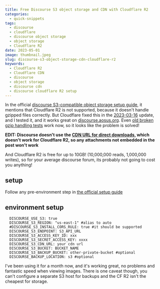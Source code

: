 ```yaml
---
title: Free Discourse S3 object storage and CDN with Cloudflare R2
categories:
  - quick-snippets
tags:
  - discourse
  - cloudflare
  - discourse object storage
  - object storage
  - Cloudflare R2
date: 2023-05-01
image: thumbnail.jpeg
slug: discourse-s3-object-storage-cdn-cloudflare-r2
keywords:
  - Cloudflare R2
  - Cloudflare CDN
  - discourse
  - object storage
  - discourse cdn
  - discourse cloudflare R2 setup
---
```


In the official [discourse S3-compatible object storage setup guide](https://meta.discourse.org/t/configure-an-s3-compatible-object-storage-provider-for-uploads/148916), it mentions that Cloudflare R2 is not supported, because it doesn't handle gzipped files correctly.
But Cloudflare fixed this in the [2023-03-16](https://developers.cloudflare.com/r2/reference/changelog/#2023-03-16) update, and I tested it, and it works great on [discourse.aosus.org](https://discourse.aosus.org).
Even [old broken gzip handling tests](https://gist.github.com/csuhta/0001d1bb74200412bc1d7f9e11ec4ea5) work now, so it looks like the problem is solved!

**EDIT: Discourse doesn't use the [CDN URL for direct downloads](https://meta.discourse.org/t/s3-cdn-url-not-being-used-on-non-image-uploads/175332), which doesn't work for Cloudflare R2, so any attachments not embedded in the post won't work**

And Cloudflare R2 is free for up to 10GB! (10,000,000 reads, 1,000,000 writes), so for your average discourse forum, its probably not going to cost you anything!

## setup
Follow any pre-environment step in [the official setup guide](https://meta.discourse.org/t/configure-an-s3-compatible-object-storage-provider-for-uploads/148916)

## environment setup

```
  DISCOURSE_USE_S3: true
  DISCOURSE_S3_REGION: "us-east-1" #alias to auto
  #DISCOURSE_S3_INSTALL_CORS_RULE: true #it should be supported
  DISCOURSE_S3_ENDPOINT: S3_API_URL
  DISCOURSE_S3_ACCESS_KEY_ID: xxx
  DISCOURSE_S3_SECRET_ACCESS_KEY: xxxx
  DISCOURSE_S3_CDN_URL: your cdn url
  DISCOURSE_S3_BUCKET: BUCKET_NAME
  DISCOURSE_S3_BACKUP_BUCKET: other-private-bucket #optional
  DISCOURSE_BACKUP_LOCATION: s3 #optional
```

I've been using it for a month now, and it's working great, no problems and fantastic speed when viewing images.
There is one caveat though, you can't configure a separate S3 host for backups and the CF R2 isn't the cheapest for storage.